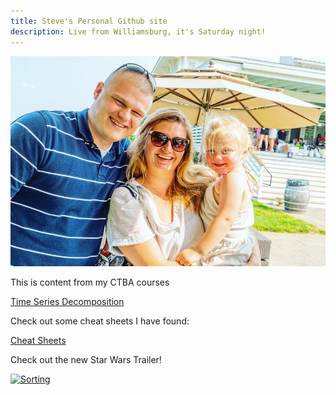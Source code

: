 ```yaml
---
title: Steve's Personal Github site
description: Live from Williamsburg, it's Saturday night!
---
```


![My Picture](/pics/family.jpg)

This is content from my CTBA courses

[Time Series Decomposition](/timeseries/index.md)

Check out some cheat sheets I have found: 

[Cheat Sheets](https://github.com/Hojnicki/cheatsheets)


Check out the new Star Wars Trailer! 

[![Sorting](https://img.youtube.com/vi/P94M4jlrytQ/0.jpg)](https://www.youtube.com/watch?v=P94M4jlrytQ)

